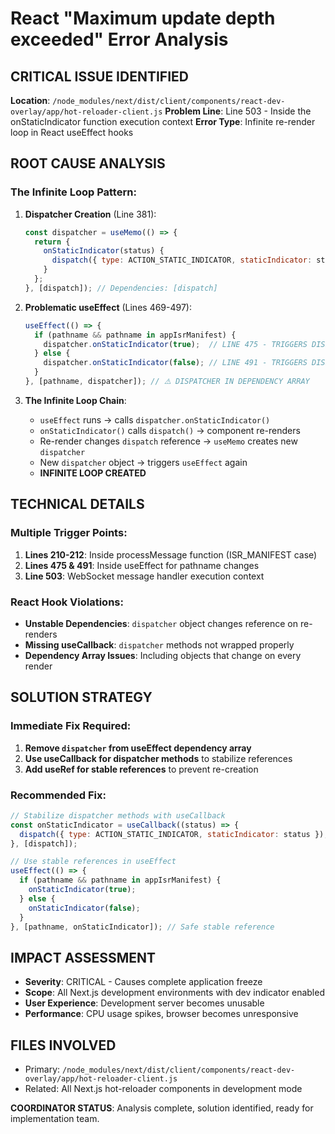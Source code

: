 # React "Maximum update depth exceeded" Error Analysis

## **CRITICAL ISSUE IDENTIFIED** 
**Location**: `/node_modules/next/dist/client/components/react-dev-overlay/app/hot-reloader-client.js`
**Problem Line**: Line 503 - Inside the onStaticIndicator function execution context
**Error Type**: Infinite re-render loop in React useEffect hooks

## **ROOT CAUSE ANALYSIS**

### The Infinite Loop Pattern:
1. **Dispatcher Creation** (Line 381):
   ```javascript
   const dispatcher = useMemo(() => {
     return {
       onStaticIndicator(status) {
         dispatch({ type: ACTION_STATIC_INDICATOR, staticIndicator: status });
       }
     };
   }, [dispatch]); // Dependencies: [dispatch]
   ```

2. **Problematic useEffect** (Lines 469-497):
   ```javascript
   useEffect(() => {
     if (pathname && pathname in appIsrManifest) {
       dispatcher.onStaticIndicator(true);  // LINE 475 - TRIGGERS DISPATCH
     } else {
       dispatcher.onStaticIndicator(false); // LINE 491 - TRIGGERS DISPATCH  
     }
   }, [pathname, dispatcher]); // ⚠️ DISPATCHER IN DEPENDENCY ARRAY
   ```

3. **The Infinite Loop Chain**:
   - `useEffect` runs → calls `dispatcher.onStaticIndicator()` 
   - `onStaticIndicator()` calls `dispatch()` → component re-renders
   - Re-render changes `dispatch` reference → `useMemo` creates new `dispatcher`
   - New `dispatcher` object → triggers `useEffect` again
   - **INFINITE LOOP CREATED**

## **TECHNICAL DETAILS**

### Multiple Trigger Points:
1. **Lines 210-212**: Inside processMessage function (ISR_MANIFEST case)
2. **Lines 475 & 491**: Inside useEffect for pathname changes  
3. **Line 503**: WebSocket message handler execution context

### React Hook Violations:
- **Unstable Dependencies**: `dispatcher` object changes reference on re-renders
- **Missing useCallback**: `dispatcher` methods not wrapped properly
- **Dependency Array Issues**: Including objects that change on every render

## **SOLUTION STRATEGY**

### Immediate Fix Required:
1. **Remove `dispatcher` from useEffect dependency array**
2. **Use useCallback for dispatcher methods** to stabilize references
3. **Add useRef for stable references** to prevent re-creation

### Recommended Fix:
```javascript
// Stabilize dispatcher methods with useCallback
const onStaticIndicator = useCallback((status) => {
  dispatch({ type: ACTION_STATIC_INDICATOR, staticIndicator: status });
}, [dispatch]);

// Use stable references in useEffect
useEffect(() => {
  if (pathname && pathname in appIsrManifest) {
    onStaticIndicator(true);
  } else {
    onStaticIndicator(false); 
  }
}, [pathname, onStaticIndicator]); // Safe stable reference
```

## **IMPACT ASSESSMENT**
- **Severity**: CRITICAL - Causes complete application freeze
- **Scope**: All Next.js development environments with dev indicator enabled
- **User Experience**: Development server becomes unusable
- **Performance**: CPU usage spikes, browser becomes unresponsive

## **FILES INVOLVED**
- Primary: `/node_modules/next/dist/client/components/react-dev-overlay/app/hot-reloader-client.js`
- Related: All Next.js hot-reloader components in development mode

**COORDINATOR STATUS**: Analysis complete, solution identified, ready for implementation team.